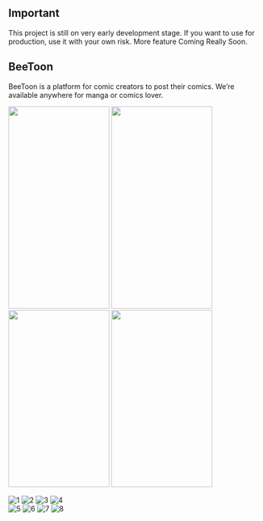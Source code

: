 ## Important
This project is still on very early development stage. If you want to use for production, use it with your own risk.
More feature Coming Really Soon.

## BeeToon
BeeToon is a platform for comic creators to post their comics. We’re available anywhere for manga or comics lover.

<p float="left">
  <Image src="https://user-images.githubusercontent.com/45902568/69320634-1d90f400-0c74-11ea-9a21-3d33913985bf.png" height="400"          width="200">
 <Image src="https://user-images.githubusercontent.com/45902568/69320635-1d90f400-0c74-11ea-84bc-69baabe98539.png" height="400"          width="200">
 <Image src="https://user-images.githubusercontent.com/45902568/69320636-1d90f400-0c74-11ea-80f4-2848283f7e7d.png" height="350"          width="200">
 <Image src="https://user-images.githubusercontent.com/45902568/69320638-1e298a80-0c74-11ea-9b1e-4cb6cde43969.png" height="350"          width="200">
 </p>
   
![1](https://user-images.githubusercontent.com/45902568/69320634-1d90f400-0c74-11ea-9a21-3d33913985bf.png)
![2](https://user-images.githubusercontent.com/45902568/69320635-1d90f400-0c74-11ea-84bc-69baabe98539.png)
![3](https://user-images.githubusercontent.com/45902568/69320636-1d90f400-0c74-11ea-80f4-2848283f7e7d.png)
![4](https://user-images.githubusercontent.com/45902568/69320638-1e298a80-0c74-11ea-9b1e-4cb6cde43969.png)
<br />
![5](https://user-images.githubusercontent.com/45902568/69320639-1e298a80-0c74-11ea-9e9a-07ab5a03db8c.png)
![6](https://user-images.githubusercontent.com/45902568/69320640-1ec22100-0c74-11ea-9bba-e2ef5378c862.png)
![7](https://user-images.githubusercontent.com/45902568/69320641-1ec22100-0c74-11ea-8381-711ec8ccfe5f.png)
![8](https://user-images.githubusercontent.com/45902568/69320642-1ec22100-0c74-11ea-8e29-45eae2620cd8.png)
